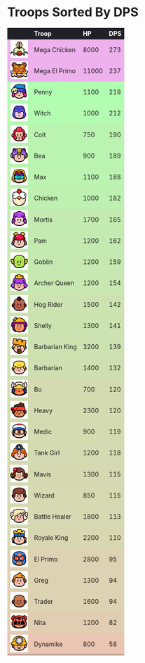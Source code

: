# Troops Sorted By DPS

<style>
    .heatMapTDPS {
        width: 100%;
        text-align: left;
    }
    .heatMapTDPS th {
        word-wrap: break-word;
        text-align: left;
        color: white;
        background: #202127;
    }
    .heatMapTDPS tr:nth-child(1) { background: rgba(200, 0, 200, 0.3); }
    .heatMapTDPS tr:nth-child(2) { background: rgba(200, 0, 200, 0.3); }
    .heatMapTDPS tr:nth-child(3) { background: rgba(0, 255, 0, 0.3); }
    .heatMapTDPS tr:nth-child(4) { background: rgba(8, 247, 0, 0.3); }
    .heatMapTDPS tr:nth-child(5) { background: rgba(33, 222, 0, 0.3); }
    .heatMapTDPS tr:nth-child(6) { background: rgba(35, 220, 0, 0.3); }
    .heatMapTDPS tr:nth-child(7) { background: rgba(37, 218, 0, 0.3); }
    .heatMapTDPS tr:nth-child(8) { background: rgba(43, 212, 0, 0.3); }
    .heatMapTDPS tr:nth-child(9) { background: rgba(63, 192, 0, 0.3); }
    .heatMapTDPS tr:nth-child(10) { background: rgba(66, 189, 0, 0.3); }
    .heatMapTDPS tr:nth-child(11) { background: rgba(70, 185, 0, 0.3); }
    .heatMapTDPS tr:nth-child(12) { background: rgba(76, 179, 0, 0.3); }
    .heatMapTDPS tr:nth-child(13) { background: rgba(90, 165, 0, 0.3); }
    .heatMapTDPS tr:nth-child(14) { background: rgba(91, 164, 0, 0.3); }
    .heatMapTDPS tr:nth-child(15) { background: rgba(93, 162, 0, 0.3); }
    .heatMapTDPS tr:nth-child(16) { background: rgba(101, 154, 0, 0.3); }
    .heatMapTDPS tr:nth-child(17) { background: rgba(115, 140, 0, 0.3); }
    .heatMapTDPS tr:nth-child(18) { background: rgba(115, 140, 0, 0.3); }
    .heatMapTDPS tr:nth-child(19) { background: rgba(117, 138, 0, 0.3); }
    .heatMapTDPS tr:nth-child(20) { background: rgba(118, 137, 0, 0.3); }
    .heatMapTDPS tr:nth-child(21) { background: rgba(121, 134, 0, 0.3); }
    .heatMapTDPS tr:nth-child(22) { background: rgba(122, 133, 0, 0.3); }
    .heatMapTDPS tr:nth-child(23) { background: rgba(123, 132, 0, 0.3); }
    .heatMapTDPS tr:nth-child(24) { background: rgba(127, 128, 0, 0.3); }
    .heatMapTDPS tr:nth-child(25) { background: rgba(145, 110, 0, 0.3); }
    .heatMapTDPS tr:nth-child(26) { background: rgba(145, 110, 0, 0.3); }
    .heatMapTDPS tr:nth-child(27) { background: rgba(145, 110, 0, 0.3); }
    .heatMapTDPS tr:nth-child(28) { background: rgba(160, 95, 0, 0.3); }
    .heatMapTDPS tr:nth-child(29) { background: rgba(188, 67, 0, 0.3); }
</style>

<div class="heatMapTDPS">

|   | Troop | HP | DPS | 
| -- | -- | -- | -- |
| <img src="../assets/sb_emote_mega-chicken.png"  width="40" height="40" /> | Mega Chicken | 8000 | 273 |
| <img src="../assets/sb_emote_mega-el-primo.png"  width="40" height="40" /> | Mega El Primo | 11000 | 237 |
| <img src="../assets/sb_emote_penny.png"  width="40" height="40" /> | Penny | 1100 | 219 |
| <img src="../assets/sb_emote_witch.png"  width="40" height="40" /> | Witch | 1000 | 212 |
| <img src="../assets/sb_emote_colt.png"  width="40" height="40" /> | Colt | 750 | 190 |
| <img src="../assets/sb_emote_bea.png"  width="40" height="40" /> | Bea | 900 | 189 |
| <img src="../assets/sb_emote_max.png"  width="40" height="40" /> | Max | 1100 | 188 |
| <img src="../assets/sb_emote_chicken.png"  width="40" height="40" /> | Chicken | 1000 | 182 |
| <img src="../assets/sb_emote_mortis.png"  width="40" height="40" /> | Mortis | 1700 | 165 |
| <img src="../assets/sb_emote_pam.png"  width="40" height="40" /> | Pam | 1200 | 162 |
| <img src="../assets/sb_emote_goblin.png"  width="40" height="40" /> | Goblin | 1200 | 159 |
| <img src="../assets/sb_emote_archer-queen.png"  width="40" height="40" /> | Archer Queen | 1200 | 154 |
| <img src="../assets/sb_emote_hog-rider.png"  width="40" height="40" /> | Hog Rider | 1500 | 142 |
| <img src="../assets/sb_emote_shelly.png"  width="40" height="40" /> | Shelly | 1300 | 141 |
| <img src="../assets/sb_emote_barbarian-king.png"  width="40" height="40" /> | Barbarian King | 3200 | 139 |
| <img src="../assets/sb_emote_barbarian.png"  width="40" height="40" /> | Barbarian | 1400 | 132 |
| <img src="../assets/sb_emote_bo.png"  width="40" height="40" /> | Bo | 700 | 120 |
| <img src="../assets/sb_emote_heavy.png"  width="40" height="40" /> | Heavy | 2300 | 120 |
| <img src="../assets/sb_emote_medic.png"  width="40" height="40" /> | Medic | 900 | 119 |
| <img src="../assets/sb_emote_tank-girl.png"  width="40" height="40" /> | Tank Girl | 1200 | 118 |
| <img src="../assets/sb_emote_mavis.png"  width="40" height="40" /> | Mavis | 1300 | 115 |
| <img src="../assets/sb_emote_wizard.png"  width="40" height="40" /> | Wizard | 850 | 115 |
| <img src="../assets/sb_emote_battle-healer.png"  width="40" height="40" /> | Battle Healer | 1800 | 113 |
| <img src="../assets/sb_emote_royale-king.png"  width="40" height="40" /> | Royale King | 2200 | 110 |
| <img src="../assets/sb_emote_el-primo.png"  width="40" height="40" /> | El Primo | 2800 | 95 |
| <img src="../assets/sb_emote_greg.png"  width="40" height="40" /> | Greg | 1300 | 94 |
| <img src="../assets/sb_emote_trader.png"  width="40" height="40" /> | Trader | 1600 | 94 |
| <img src="../assets/sb_emote_nita.png"  width="40" height="40" /> | Nita | 1200 | 82 |
| <img src="../assets/sb_emote_dynamike.png"  width="40" height="40" /> | Dynamike | 800 | 58 |

</div>